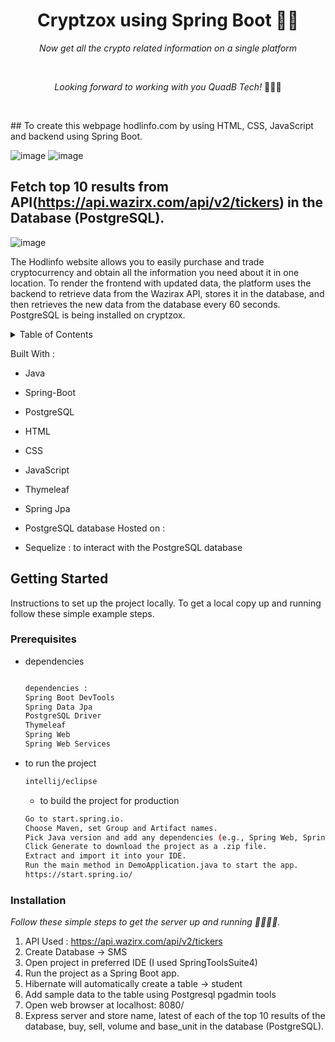 <h1 align="center">Cryptzox using Spring Boot 🧮🚀</h1>
<p align="center"><i>Now get all the crypto related information on a single platform</i></p>

<br>

<p align="center"><i>Looking forward to working with you QuadB Tech!</i> 👨🏽‍💻 </p>
<br>

## To create this webpage hodlinfo.com by using HTML, CSS, JavaScript and backend using Spring Boot.

![image](https://github.com/user-attachments/assets/775c20c1-7de6-4af6-933c-7946a7593964)
![image](https://github.com/user-attachments/assets/65b1e0ea-f023-4f15-9c16-4efcf6fc2b2e)



## Fetch top 10 results from API(https://api.wazirx.com/api/v2/tickers) in the Database (PostgreSQL).
![image](https://github.com/user-attachments/assets/84bfaaf8-dfbe-4941-b6a2-a0fbd4fdc2eb)


The Hodlinfo website allows you to easily purchase and trade cryptocurrency and obtain all the information you need about it in one location. To render the frontend with updated data, the platform uses the backend to retrieve data from the Wazirax API, stores it in the database, and then retrieves the new data from the database every 60 seconds. PostgreSQL is being installed on cryptzox. 

<!-- TABLE OF CONTENTS -->
<details>
  <summary>Table of Contents</summary>
  <ol>
    <li>
      <a href="#about-the-project">About The Project</a>
      <ul>
        <li><a href="#built-with">Built With</a></li>
      </ul>
    </li>
    <li>
      <a href="#getting-started">Getting Started</a>
      <ul>
        <li><a href="#prerequisites">Prerequisites</a></li>
        <li><a href="#installation">Installation</a></li>
      </ul>
    </li>
    <li><a href="#usage">Usage</a></li>
    <li><a href="#roadmap">Roadmap</a></li>>
  </ol>
</details>



Built With : 
* Java 
* Spring-Boot
* PostgreSQL
* HTML
* CSS
* JavaScript
* Thymeleaf
* Spring Jpa
* PostgreSQL database Hosted on : 
* Sequelize : to interact with the PostgreSQL database

  <!-- GETTING STARTED -->
## Getting Started

 Instructions to set up the project locally.
 To get a local copy up and running follow these simple example steps.

### Prerequisites

* dependencies
  ```sh
  
  dependencies : 
  Spring Boot DevTools
  Spring Data Jpa
  PostgreSQL Driver
  Thymeleaf
  Spring Web
  Spring Web Services
  ```
* to run the project
  ```sh
  intellij/eclipse
  ```
  * to build the project for production
  ```sh
  Go to start.spring.io.
  Choose Maven, set Group and Artifact names.
  Pick Java version and add any dependencies (e.g., Spring Web, Spring JPA).
  Click Generate to download the project as a .zip file.
  Extract and import it into your IDE.
  Run the main method in DemoApplication.java to start the app.
  https://start.spring.io/
  ```
### Installation 

_Follow these simple steps to get the server up and running 👾🧮🚀✅._

1.  API Used : https://api.wazirx.com/api/v2/tickers
2.  Create Database -> SMS
3.  Open project in preferred IDE (I used SpringToolsSuite4)
4.  Run the project as a Spring Boot app.
5.  Hibernate will automatically create a table -> student
6.  Add sample data to the table using Postgresql pgadmin tools
7.  Open web browser at localhost: 8080/
8.  Express server and store name, latest of each of the top 10 results of the database, buy, sell, volume and base_unit in the database (PostgreSQL).
  
